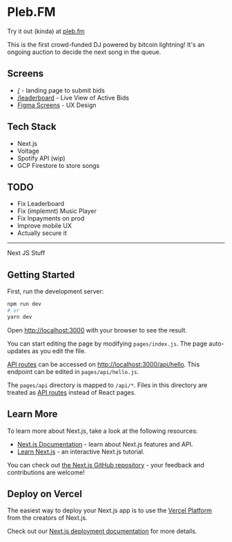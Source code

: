 # Pleb.FM

Try it out (kinda) at [pleb.fm](https://pleb.fm)

This is the first crowd-funded DJ powered by bitcoin lightning! It's an ongoing auction to decide the next song in the queue.

## Screens
 - [/](https://pleb.fm) - landing page to submit bids
 - [/leaderboard](https://pleb.fm/leaderboard) - Live View of Active Bids
 - [Figma Screens](https://www.figma.com/file/BG8ckeH3RYYPEFuzDDSSpZ/ln-jukebox?node-id=2%3A67) - UX Design

## Tech Stack
 - Next.js
 - Voltage
 - Spotify API (wip)
 - GCP Firestore to store songs

## TODO
 - Fix Leaderboard
 - Fix (implemnt) Music Player
 - Fix lnpayments on prod 
 - Improve mobile UX
 - Actually secure it
 
 
---- 
Next JS Stuff

## Getting Started

First, run the development server:

```bash
npm run dev
# or
yarn dev
```

Open [http://localhost:3000](http://localhost:3000) with your browser to see the result.

You can start editing the page by modifying `pages/index.js`. The page auto-updates as you edit the file.

[API routes](https://nextjs.org/docs/api-routes/introduction) can be accessed on [http://localhost:3000/api/hello](http://localhost:3000/api/hello). This endpoint can be edited in `pages/api/hello.js`.

The `pages/api` directory is mapped to `/api/*`. Files in this directory are treated as [API routes](https://nextjs.org/docs/api-routes/introduction) instead of React pages.

## Learn More

To learn more about Next.js, take a look at the following resources:

- [Next.js Documentation](https://nextjs.org/docs) - learn about Next.js features and API.
- [Learn Next.js](https://nextjs.org/learn) - an interactive Next.js tutorial.

You can check out [the Next.js GitHub repository](https://github.com/vercel/next.js/) - your feedback and contributions are welcome!

## Deploy on Vercel

The easiest way to deploy your Next.js app is to use the [Vercel Platform](https://vercel.com/new?utm_medium=default-template&filter=next.js&utm_source=create-next-app&utm_campaign=create-next-app-readme) from the creators of Next.js.

Check out our [Next.js deployment documentation](https://nextjs.org/docs/deployment) for more details.
